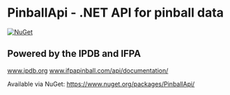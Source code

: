 # PinballApi - .NET API for pinball data  

[![NuGet](https://img.shields.io/nuget/v/PinballApi.svg)](https://www.nuget.org/packages/PinballApi/)

## Powered by the IPDB and IFPA
www.ipdb.org
www.ifpapinball.com/api/documentation/

Available via NuGet: 
https://www.nuget.org/packages/PinballApi/
